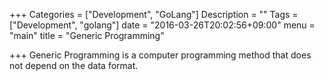 +++
Categories = ["Development", "GoLang"]
Description = ""
Tags = ["Development", "golang"]
date = "2016-03-26T20:02:56+09:00"
menu = "main"
title = "Generic Programming"

+++
Generic Programming is a computer programming method that does not depend on the data format.
